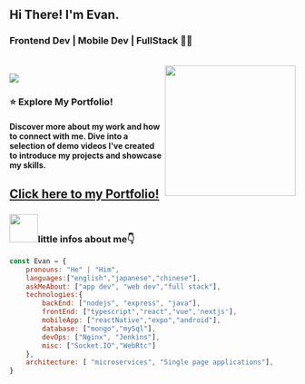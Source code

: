 

## Hi There! I'm Evan.
### Frontend Dev | Mobile Dev | FullStack 👨‍💻
<br>
<img align='right' src="https://i.imgur.com/OOpRj.gif" width="230">

[![](https://img.shields.io/badge/Gmail-qq534883225%40gmail.com-red)](mailto:qq534883225@gmail.com)



### ⭐️ Explore My Portfolio!
#### Discover more about my work and how to connect with me. Dive into a selection of demo videos I've created to introduce my projects and showcase my skills.

## [Click here to my Portfolio!](https://evan-portfolio-next.onrender.com)

### <img src="https://media.giphy.com/media/VgCDAzcKvsR6OM0uWg/giphy.gif" width="50">little infos about me👇





```javascript
const Evan = {
    pronouns: "He" | "Him",
    languages:["english","japanese","chinese"],
    askMeAbout: ["app dev", "web dev","full stack"],
    technologies:{
        backEnd: ["nodejs", "express", "java"],
        frontEnd: ["typescript","react","vue",'nextjs'],
        mobileApp: ["reactNative","expo","android"],
        database: ["mongo","mySql"],
        devOps: ["Nginx", "Jenkins"],
        misc: ["Socket.IO","WebRtc"]
    },
    architecture: [ "microservices", "Single page applications"],
}
```


